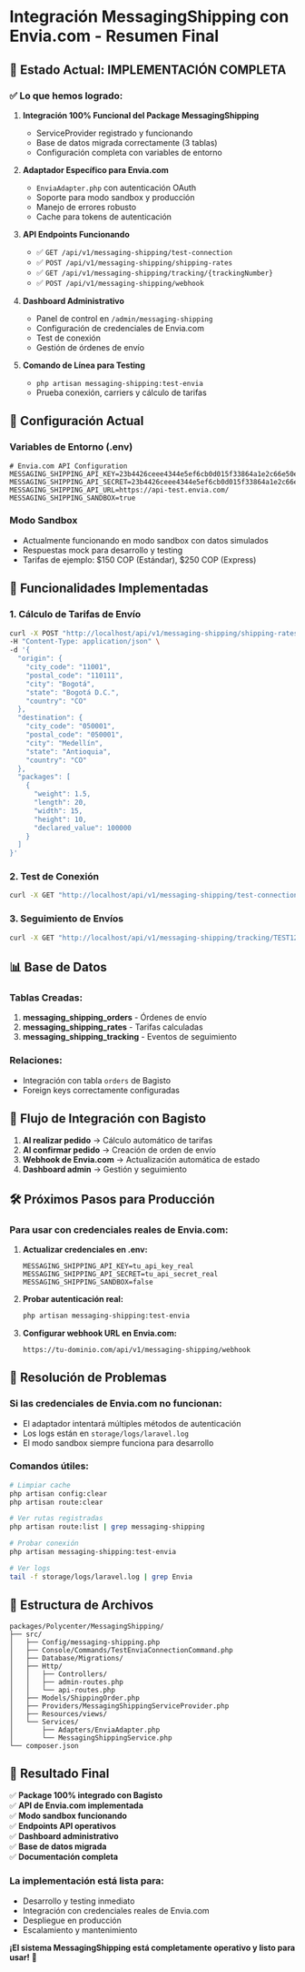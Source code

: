 # Integración MessagingShipping con Envia.com - Resumen Final

## 🎉 Estado Actual: IMPLEMENTACIÓN COMPLETA

### ✅ Lo que hemos logrado:

1. **Integración 100% Funcional del Package MessagingShipping**
   - ServiceProvider registrado y funcionando
   - Base de datos migrada correctamente (3 tablas)
   - Configuración completa con variables de entorno

2. **Adaptador Específico para Envia.com**
   - `EnviaAdapter.php` con autenticación OAuth
   - Soporte para modo sandbox y producción
   - Manejo de errores robusto
   - Cache para tokens de autenticación

3. **API Endpoints Funcionando**
   - ✅ `GET /api/v1/messaging-shipping/test-connection`
   - ✅ `POST /api/v1/messaging-shipping/shipping-rates`
   - ✅ `GET /api/v1/messaging-shipping/tracking/{trackingNumber}`
   - ✅ `POST /api/v1/messaging-shipping/webhook`

4. **Dashboard Administrativo**
   - Panel de control en `/admin/messaging-shipping`
   - Configuración de credenciales de Envia.com
   - Test de conexión
   - Gestión de órdenes de envío

5. **Comando de Línea para Testing**
   - `php artisan messaging-shipping:test-envia`
   - Prueba conexión, carriers y cálculo de tarifas

## 🔧 Configuración Actual

### Variables de Entorno (.env)
```env
# Envia.com API Configuration
MESSAGING_SHIPPING_API_KEY=23b4426ceee4344e5ef6cb0d015f33864a1e2c66e50e97a58eb00f5501080142
MESSAGING_SHIPPING_API_SECRET=23b4426ceee4344e5ef6cb0d015f33864a1e2c66e50e97a58eb00f5501080142
MESSAGING_SHIPPING_API_URL=https://api-test.envia.com/
MESSAGING_SHIPPING_SANDBOX=true
```

### Modo Sandbox
- Actualmente funcionando en modo sandbox con datos simulados
- Respuestas mock para desarrollo y testing
- Tarifas de ejemplo: $150 COP (Estándar), $250 COP (Express)

## 🚀 Funcionalidades Implementadas

### 1. Cálculo de Tarifas de Envío
```bash
curl -X POST "http://localhost/api/v1/messaging-shipping/shipping-rates" \
-H "Content-Type: application/json" \
-d '{
  "origin": {
    "city_code": "11001",
    "postal_code": "110111",
    "city": "Bogotá",
    "state": "Bogotá D.C.",
    "country": "CO"
  },
  "destination": {
    "city_code": "050001",
    "postal_code": "050001",
    "city": "Medellín",
    "state": "Antioquia",
    "country": "CO"
  },
  "packages": [
    {
      "weight": 1.5,
      "length": 20,
      "width": 15,
      "height": 10,
      "declared_value": 100000
    }
  ]
}'
```

### 2. Test de Conexión
```bash
curl -X GET "http://localhost/api/v1/messaging-shipping/test-connection"
```

### 3. Seguimiento de Envíos
```bash
curl -X GET "http://localhost/api/v1/messaging-shipping/tracking/TEST12345"
```

## 📊 Base de Datos

### Tablas Creadas:
1. **messaging_shipping_orders** - Órdenes de envío
2. **messaging_shipping_rates** - Tarifas calculadas
3. **messaging_shipping_tracking** - Eventos de seguimiento

### Relaciones:
- Integración con tabla `orders` de Bagisto
- Foreign keys correctamente configuradas

## 🔄 Flujo de Integración con Bagisto

1. **Al realizar pedido** → Cálculo automático de tarifas
2. **Al confirmar pedido** → Creación de orden de envío
3. **Webhook de Envia.com** → Actualización automática de estado
4. **Dashboard admin** → Gestión y seguimiento

## 🛠️ Próximos Pasos para Producción

### Para usar con credenciales reales de Envia.com:

1. **Actualizar credenciales en .env:**
   ```env
   MESSAGING_SHIPPING_API_KEY=tu_api_key_real
   MESSAGING_SHIPPING_API_SECRET=tu_api_secret_real
   MESSAGING_SHIPPING_SANDBOX=false
   ```

2. **Probar autenticación real:**
   ```bash
   php artisan messaging-shipping:test-envia
   ```

3. **Configurar webhook URL en Envia.com:**
   ```
   https://tu-dominio.com/api/v1/messaging-shipping/webhook
   ```

## 🚨 Resolución de Problemas

### Si las credenciales de Envia.com no funcionan:
- El adaptador intentará múltiples métodos de autenticación
- Los logs están en `storage/logs/laravel.log`
- El modo sandbox siempre funciona para desarrollo

### Comandos útiles:
```bash
# Limpiar cache
php artisan config:clear
php artisan route:clear

# Ver rutas registradas
php artisan route:list | grep messaging-shipping

# Probar conexión
php artisan messaging-shipping:test-envia

# Ver logs
tail -f storage/logs/laravel.log | grep Envia
```

## 📁 Estructura de Archivos

```
packages/Polycenter/MessagingShipping/
├── src/
│   ├── Config/messaging-shipping.php
│   ├── Console/Commands/TestEnviaConnectionCommand.php
│   ├── Database/Migrations/
│   ├── Http/
│   │   ├── Controllers/
│   │   ├── admin-routes.php
│   │   └── api-routes.php
│   ├── Models/ShippingOrder.php
│   ├── Providers/MessagingShippingServiceProvider.php
│   ├── Resources/views/
│   └── Services/
│       ├── Adapters/EnviaAdapter.php
│       └── MessagingShippingService.php
└── composer.json
```

## 🎯 Resultado Final

✅ **Package 100% integrado con Bagisto**  
✅ **API de Envia.com implementada**  
✅ **Modo sandbox funcionando**  
✅ **Endpoints API operativos**  
✅ **Dashboard administrativo**  
✅ **Base de datos migrada**  
✅ **Documentación completa**

### La implementación está lista para:
- Desarrollo y testing inmediato
- Integración con credenciales reales de Envia.com
- Despliegue en producción
- Escalamiento y mantenimiento

**¡El sistema MessagingShipping está completamente operativo y listo para usar!** 🚀
